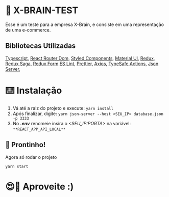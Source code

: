 # 🧠 X-BRAIN-TEST

Esse é um teste para a empresa X-Brain, e consiste em uma representação de uma e-commerce.

## Bibliotecas Utilizadas


[Typescript](https://www.typescriptlang.org/), 
[React Router Dom](https://reacttraining.com/react-router/web/), 
[Styled Components](https://www.styled-components.com/), 
[Material UI](https://material-ui.com/),
[Redux](https://redux.js.org/),
[Redux Saga](https://redux-saga.js.org/), 
[Redux Form](https://redux-form.com) 
[ES Lint](https://eslint.org/), 
[Prettier](https://prettier.io/),
[Axios](https://github.com/axios/axios), 
[TypeSafe Actions](https://github.com/axios/axios), 
[Json Server](https://github.com/typicode/json-server), 


# ⌨️ Instalação

1. Vá até a raiz do projeto e execute:  ``` yarn install ``` 
2. Após finalizar, digite: ``` yarn json-server --host <SEU_IP> database.json -p 3333 ```
3. No ***.env*** renomeie insira o *<SEU_IP:PORTA>* na variável: ``` **REACT_APP_API_LOCAL**  ```

## 🚀 Prontinho!

Agora só rodar o projeto

```
yarn start
```

# 😍💛 Aproveite :)
